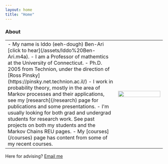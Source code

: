 ```yaml
---
layout: home
title: "Home"
---
```


 <h3 class="fw-bold  pb-0 mb-2">About</h3>
<table>
<colgroup>
 <col span="1" style="width: 70%;">
 <col span="1" style="width: 30%;">
 </colgroup>
<tbody>
<tr>
<td>

<div markdown="1">
- My name is  Iddo (eeh-dough) Ben-Ari [click to hear](/assets/Iddo%20Ben-Ari.m4a). 
- I am a  Professor of mathemtics at the University of Connecticut. 
- Ph.D. 2005 from Technion, under the direction of [Ross Pinsky](https://pinsky.net.technion.ac.il/)
- I work in probability theory, mostly in the area of Markov processes and their applications, see my [research](/research) page for publications and some presentations.
- I'm usually looking for both grad and undergrad students for research work. See past projects on both my students and the Markov Chains REU  pages.
- My [courses](/courses) page has content from some of my recent courses.


</div>

</td>
<td>
<img src="/assets/img/home.jpg" style="float: right;" width="100%">

</td>
</tr>
</tbody>
</table>



Here for advising? [Email me](iddo.ben-ari@uconn.edu)
